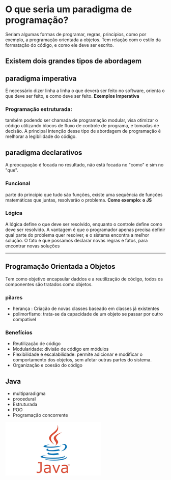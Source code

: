 # O que seria um paradigma de programação?
Seriam algumas formas de programar, regras, princípios, como por exemplo, a programação orientada a objetos.
Tem relação com o estilo da formatação do código, e como ele deve ser escrito.

## Existem dois grandes tipos de abordagem

## paradigma imperativa

É necessário dizer linha a linha o que deverá ser feito no software, orienta o que deve ser feito, e como deve ser feito.
**Exemplos Imperativa**
### Programação estruturada:
também podendo ser chamada de programação modular, visa otimizar o código utilizando blocos de fluxo de controle de programa, e tomadas de decisão.
A principal intenção desse tipo de abordagem de programação é melhorar a legibilidade do código.
 ## paradigma declarativos

A preocupação é focada no resultado, não está focada no "como" e sim no "que".

### Funcional 
parte do principio que tudo são funções, existe uma sequência de funções matemáticas que juntas, resolverão o problema. 
  **Como exemplo: o JS**

### Lógica

A lógica define o que deve ser resolvido, enquanto o controle define como deve ser resolvido.
A vantagem é que o programador apenas precisa definir qual parte do problema quer resolver, e o sistema encontra a melhor solução. O fato é que possamos declarar novas regras e fatos, para encontrar novas soluções

---

## Programação Orientada a Objetos
Tem como objetivo encapsular daddos e a reutilização de código, todos os componentes são tratados como objetos.

### pilares
- herança : Criação de novas classes baseado em classes já existentes
- polimorfismo: trata-se da capacidade de um objeto se passar por outro compatível


### Benefícios
- Reutilização de código
- Modularidade: divisão de código em módulos
- Flexibilidade e escalabilidade: permite adicionar e modificar o comportamento dos objetos, sem afetar outras partes do sistema.
- Organização e coesão do código

## Java             
- multiparadigma
- procedural                               
- Estruturada
- POO 
- Programação concorrente 

![alt text](image.png)




